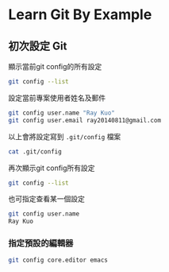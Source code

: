 # Learn Git By Example

## 初次設定 Git

顯示當前git config的所有設定

``` sh
git config --list
```

設定當前專案使用者姓名及郵件

``` sh
git config user.name "Ray Kuo"
git config user.email ray20140811@gmail.com
```
以上會將設定寫到 `.git/config` 檔案

``` sh
cat .git/config
```

再次顯示git config所有設定

``` sh
git config --list
```

也可指定查看某一個設定

``` sh
git config user.name
Ray Kuo
```

### 指定預設的編輯器

``` sh
git config core.editor emacs
```


